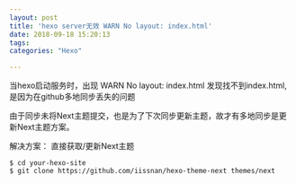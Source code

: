 ```yaml
---
layout: post
title: 'hexo server无效 WARN No layout: index.html'
date: 2018-09-18 15:20:13
tags:
categories: "Hexo" 

---
```


当hexo启动服务时，出现  WARN  No layout: index.html 发现找不到index.html,是因为在github多地同步丢失的问题
   
   由于同步未将Next主题提交，也是为了下次同步更新主题，故才有多地同步是更新Next主题方案。
   
   解决方案：
    直接获取/更新Next主题
    
```
$ cd your-hexo-site
$ git clone https://github.com/iissnan/hexo-theme-next themes/next
```

